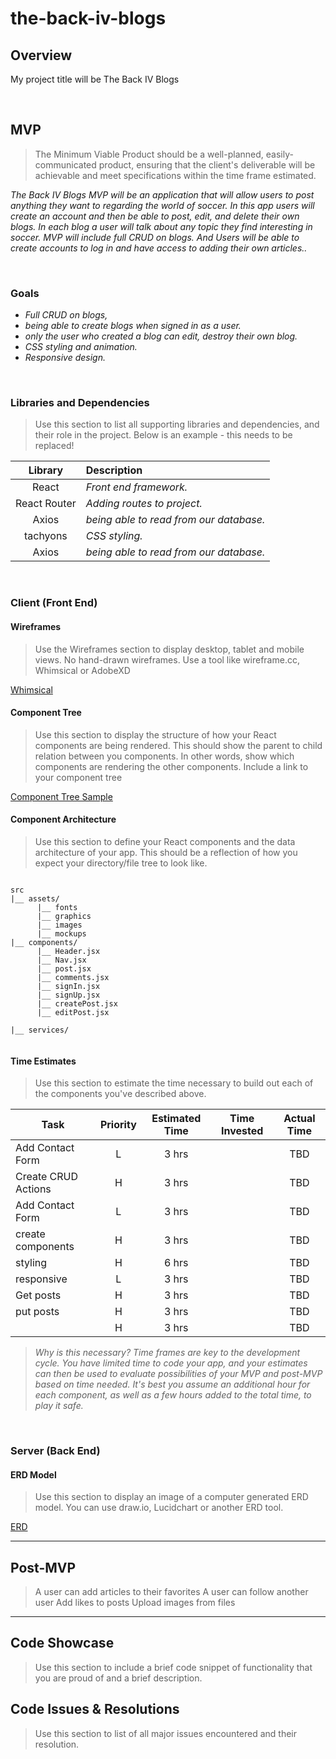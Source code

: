 # the-back-iv-blogs

## Overview

 My project title will be The Back IV Blogs


<br>

## MVP

> The Minimum Viable Product should be a well-planned, easily-communicated product, ensuring that the client's deliverable will be achievable and meet specifications within the time frame estimated.

_The Back IV Blogs MVP will be an application that will allow users to post anything they want to regarding the world of soccer. In this app users will create an account and then be able to post, edit, and delete their own blogs. In each blog a user will talk about any topic they find interesting in soccer. MVP will include full CRUD on blogs. And Users will be able to create accounts to log in and have access to adding their own articles.._

<br>

### Goals

- _Full CRUD on blogs,_
- _being able to create blogs when signed in as a user._
- _only the user who created a blog can edit, destroy their own blog._
- _CSS styling and animation._
- _Responsive design._

<br>

### Libraries and Dependencies

> Use this section to list all supporting libraries and dependencies, and their role in the project. Below is an example - this needs to be replaced!

|     Library      | Description                                |
| :--------------: | :----------------------------------------- |
|      React       | _Front end framework._ |
|   React Router   | _Adding routes to project._ |
|      Axios       | _being able to read from our database._ |
|      tachyons    | _CSS styling._ |
|      Axios       | _being able to read from our database._ |



<br>

### Client (Front End)

#### Wireframes

> Use the Wireframes section to display desktop, tablet and mobile views. No hand-drawn wireframes. Use a tool like wireframe.cc, Whimsical or AdobeXD

[Whimsical](https://whimsical.com/the-back-iv-copy-VgLjFoPHt4VZrHsUrRmHa1)


#### Component Tree

> Use this section to display the structure of how your React components are being rendered. This should show the parent to child relation between you components. In other words, show which components are rendering the other components. Include a link to your component tree

[Component Tree Sample](https://www.figma.com/file/gr1RMunCu0Qz5dyAFhNcfW/Untitled?node-id=0%3A1)

#### Component Architecture

> Use this section to define your React components and the data architecture of your app. This should be a reflection of how you expect your directory/file tree to look like. 

``` structure

src
|__ assets/
      |__ fonts
      |__ graphics
      |__ images
      |__ mockups
|__ components/
      |__ Header.jsx
      |__ Nav.jsx
      |__ post.jsx
      |__ comments.jsx
      |__ signIn.jsx
      |__ signUp.jsx
      |__ createPost.jsx
      |__ editPost.jsx
      
|__ services/


```

#### Time Estimates

> Use this section to estimate the time necessary to build out each of the components you've described above.

| Task                | Priority | Estimated Time | Time Invested | Actual Time |
| ------------------- | :------: | :------------: | :-----------: | :---------: |
| Add Contact Form    |    L     |     3 hrs      |              |    TBD     |
| Create CRUD Actions |    H     |     3 hrs      |              |     TBD     |
| Add Contact Form    |    L     |     3 hrs      |             |    TBD     |
| create components   |    H     |     3 hrs      |              |     TBD      |
| styling             |    H     |     6 hrs      |             |     TBD     |
| responsive          |    L     |     3 hrs      |              |    TBD     |
|  Get posts          |    H     |     3 hrs      |             |     TBD     |
|  put posts          |    H     |     3 hrs      |             |     TBD     |
|                     |    H     |     3 hrs      |              |     TBD     |

> _Why is this necessary? Time frames are key to the development cycle. You have limited time to code your app, and your estimates can then be used to evaluate possibilities of your MVP and post-MVP based on time needed. It's best you assume an additional hour for each component, as well as a few hours added to the total time, to play it safe._

<br>

### Server (Back End)

#### ERD Model

> Use this section to display an image of a computer generated ERD model. You can use draw.io, Lucidchart or another ERD tool.

[ERD](https://app.diagrams.net/?libs=general;uml#G19yDRBonruiUHZmWX1KB68XRyRkxtKvNw)
<br>

***

## Post-MVP

> A user can add articles to their favorites
> A user can follow another user 
> Add likes to posts
> Upload images from files

***

## Code Showcase

> Use this section to include a brief code snippet of functionality that you are proud of and a brief description.

## Code Issues & Resolutions

> Use this section to list of all major issues encountered and their resolution.